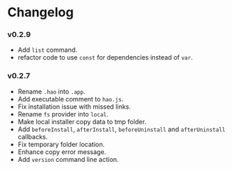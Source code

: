 # Changelog

### v0.2.9
* Add `list` command.
* refactor code to use `const` for dependencies instead of `var`.

### v0.2.7

* Rename `.hao` into `.app`.
* Add executable comment to `hao.js`.
* Fix installation issue with missed links.
* Rename `fs` provider into `local`.
* Make local installer copy data to tmp folder.
* Add `beforeInstall`, `afterInstall`, `beforeUninstall` and `afterUninstall`
  callbacks.
* Fix temporary folder location.
* Enhance copy error message.
* Add `version` command line action.
